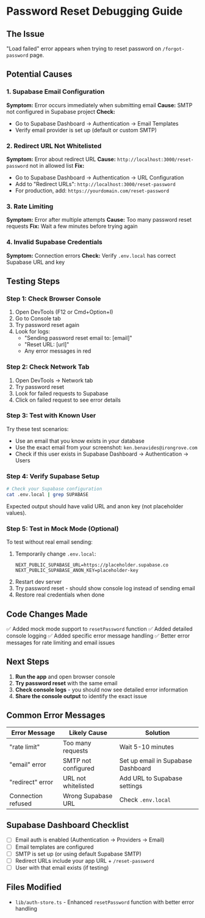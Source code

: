 # Password Reset Debugging Guide

## The Issue
"Load failed" error appears when trying to reset password on `/forgot-password` page.

## Potential Causes

### 1. Supabase Email Configuration
**Symptom:** Error occurs immediately when submitting email
**Cause:** SMTP not configured in Supabase project
**Check:**
- Go to Supabase Dashboard → Authentication → Email Templates
- Verify email provider is set up (default or custom SMTP)

### 2. Redirect URL Not Whitelisted
**Symptom:** Error about redirect URL
**Cause:** `http://localhost:3000/reset-password` not in allowed list
**Fix:**
- Go to Supabase Dashboard → Authentication → URL Configuration
- Add to "Redirect URLs": `http://localhost:3000/reset-password`
- For production, add: `https://yourdomain.com/reset-password`

### 3. Rate Limiting
**Symptom:** Error after multiple attempts
**Cause:** Too many password reset requests
**Fix:** Wait a few minutes before trying again

### 4. Invalid Supabase Credentials
**Symptom:** Connection errors
**Check:** Verify `.env.local` has correct Supabase URL and key

## Testing Steps

### Step 1: Check Browser Console
1. Open DevTools (F12 or Cmd+Option+I)
2. Go to Console tab
3. Try password reset again
4. Look for logs:
   - "Sending password reset email to: [email]"
   - "Reset URL: [url]"
   - Any error messages in red

### Step 2: Check Network Tab
1. Open DevTools → Network tab
2. Try password reset
3. Look for failed requests to Supabase
4. Click on failed request to see error details

### Step 3: Test with Known User
Try these test scenarios:
- Use an email that you know exists in your database
- Use the exact email from your screenshot: `ken.benavides@irongrove.com`
- Check if this user exists in Supabase Dashboard → Authentication → Users

### Step 4: Verify Supabase Setup
```bash
# Check your Supabase configuration
cat .env.local | grep SUPABASE
```

Expected output should have valid URL and anon key (not placeholder values).

### Step 5: Test in Mock Mode (Optional)
To test without real email sending:
1. Temporarily change `.env.local`:
   ```
   NEXT_PUBLIC_SUPABASE_URL=https://placeholder.supabase.co
   NEXT_PUBLIC_SUPABASE_ANON_KEY=placeholder-key
   ```
2. Restart dev server
3. Try password reset - should show console log instead of sending email
4. Restore real credentials when done

## Code Changes Made

✅ Added mock mode support to `resetPassword` function
✅ Added detailed console logging
✅ Added specific error message handling
✅ Better error messages for rate limiting and email issues

## Next Steps

1. **Run the app** and open browser console
2. **Try password reset** with the same email
3. **Check console logs** - you should now see detailed error information
4. **Share the console output** to identify the exact issue

## Common Error Messages

| Error Message | Likely Cause | Solution |
|--------------|--------------|----------|
| "rate limit" | Too many requests | Wait 5-10 minutes |
| "email" error | SMTP not configured | Set up email in Supabase Dashboard |
| "redirect" error | URL not whitelisted | Add URL to Supabase settings |
| Connection refused | Wrong Supabase URL | Check `.env.local` |

## Supabase Dashboard Checklist

- [ ] Email auth is enabled (Authentication → Providers → Email)
- [ ] Email templates are configured
- [ ] SMTP is set up (or using default Supabase SMTP)
- [ ] Redirect URLs include your app URL + `/reset-password`
- [ ] User with that email exists (if testing)

## Files Modified

- `lib/auth-store.ts` - Enhanced `resetPassword` function with better error handling

